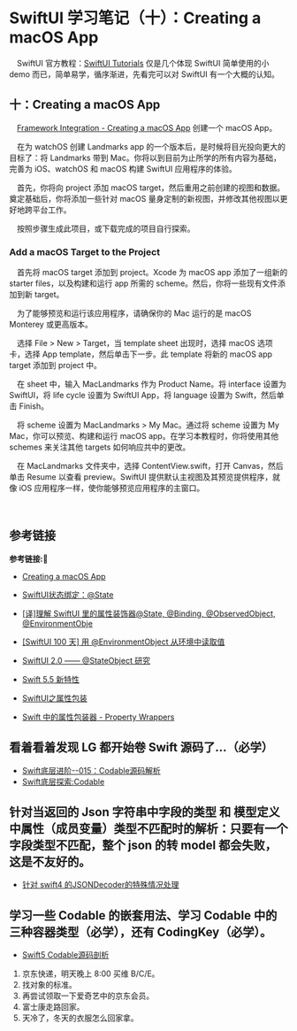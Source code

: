 # SwiftUI 学习笔记（十）：Creating a macOS App

&emsp;SwiftUI 官方教程：[SwiftUI Tutorials](https://developer.apple.com/tutorials/swiftui) 仅是几个体现 SwiftUI 简单使用的小 demo 而已，简单易学，循序渐进，先看完可以对 SwiftUI 有一个大概的认知。

## 十：Creating a macOS App

&emsp;[Framework Integration - Creating a macOS App](https://developer.apple.com/tutorials/swiftui/creating-a-macos-app) 创建一个 macOS App。

&emsp;在为 watchOS 创建 Landmarks app 的一个版本后，是时候将目光投向更大的目标了：将 Landmarks 带到 Mac。你将以到目前为止所学的所有内容为基础，完善为 iOS、watchOS 和 macOS 构建 SwiftUI 应用程序的体验。

&emsp;首先，你将向 project 添加 macOS target，然后重用之前创建的视图和数据。奠定基础后，你将添加一些针对 macOS 量身定制的新视图，并修改其他视图以更好地跨平台工作。

&emsp;按照步骤生成此项目，或下载完成的项目自行探索。

### Add a macOS Target to the Project

&emsp;首先将 macOS target 添加到 project。Xcode 为 macOS app 添加了一组新的 starter files，以及构建和运行 app 所需的 scheme。然后，你将一些现有文件添加到新 target。

&emsp;为了能够预览和运行该应用程序，请确保你的 Mac 运行的是 macOS Monterey 或更高版本。

&emsp;选择 File > New > Target，当 template sheet 出现时，选择 macOS 选项卡，选择 App template，然后单击下一步。此 template 将新的 macOS app target 添加到 project 中。

&emsp;在 sheet 中，输入 MacLandmarks 作为 Product Name。将 interface 设置为 SwiftUI，将 life cycle 设置为 SwiftUI App，将 language 设置为 Swift，然后单击 Finish。

&emsp;将 scheme 设置为 MacLandmarks > My Mac。通过将 scheme 设置为 My Mac，你可以预览、构建和运行 macOS app。在学习本教程时，你将使用其他 schemes 来关注其他 targets 如何响应共中的更改。

&emsp;在 MacLandmarks 文件夹中，选择 ContentView.swift，打开 Canvas，然后单击 Resume 以查看 preview。SwiftUI 提供默认主视图及其预览提供程序，就像 iOS 应用程序一样，使你能够预览应用程序的主窗口。

&emsp;
















## 参考链接
**参考链接:🔗**
+ [Creating a macOS App](https://developer.apple.com/tutorials/swiftui/creating-a-macos-app)












+ [SwiftUI状态绑定：@State](https://www.jianshu.com/p/46cbe061c8f5)
+ [[译]理解 SwiftUI 里的属性装饰器@State, @Binding, @ObservedObject, @EnvironmentObje](https://www.cnblogs.com/xiaoniuzai/p/11417123.html)
+ [[SwiftUI 100 天] 用 @EnvironmentObject 从环境中读取值](https://zhuanlan.zhihu.com/p/146608338)
+ [SwiftUI 2.0 —— @StateObject 研究](https://zhuanlan.zhihu.com/p/151286558)
+ [Swift 5.5 新特性](https://zhuanlan.zhihu.com/p/395147531)
+ [SwiftUI之属性包装](https://www.jianshu.com/p/28623e017445)
+ [Swift 中的属性包装器 - Property Wrappers](https://www.jianshu.com/p/8a019631b4db)



## 看着看着发现 LG 都开始卷 Swift 源码了...（必学）
+ [Swift底层进阶--015：Codable源码解析](https://www.jianshu.com/p/9302f7bac319)
+ [Swift底层探索:Codable](https://www.jianshu.com/p/d591bd7f53ac)

## 针对当返回的 Json 字符串中字段的类型 和 模型定义中属性（成员变量）类型不匹配时的解析：只要有一个字段类型不匹配，整个 json 的转 model 都会失败，这是不友好的。
+ [针对 swift4 的JSONDecoder的特殊情况处理](https://www.jianshu.com/p/51c219092290)

## 学习一些 Codable 的嵌套用法、学习 Codable 中的三种容器类型（必学），还有 CodingKey（必学）。

+ [Swift5 Codable源码剖析](https://www.jianshu.com/nb/3595319)






1. 京东快递，明天晚上 8:00 买维 B/C/E。
2. 找对象的标准。
3. 再尝试领取一下爱奇艺中的京东会员。
4. 富士康走路回家。
5. 天冷了，冬天的衣服怎么回家拿。




